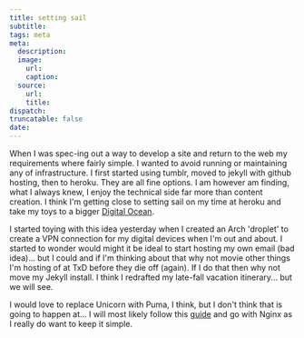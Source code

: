 ```yaml
---
title: setting sail
subtitle:
tags: meta
meta:
  description:
  image:
    url:
    caption:
  source:
    url:
    title:
dispatch:
truncatable: false
date:
---
```


When I was spec-ing out a way to develop a site and return to the web my requirements where fairly simple. I wanted to avoid running or maintaining any of infrastructure. I first started using tumblr, moved to jekyll with github hosting, then to heroku. They are all fine options. I am however am finding, what I always knew, I enjoy the technical side far more than content creation. I think I'm getting close to setting sail on my time at heroku and take my toys to a bigger [Digital Ocean][doReferral].

I started toying with this idea yesterday when I created an Arch 'droplet' to create a VPN connection for my digital devices when I'm out and about. I started to wonder would might it be ideal to start hosting my own email (bad idea)... but I could and if I'm thinking about that why not movie other things I'm hosting of at TxD before they die off (again). If I do that then  why not move my Jekyll install. I think I redrafted my late-fall vacation itinerary... but we will see.

I would love to replace Unicorn with Puma, I think, but I don't think that is going to happen at... I will most likely follow this [guide][1] and go with Nginx as I really do want to keep it simple.

[1]: http://www.iamnayr.com/tutorials/jekyll-blog-deploys-using-mina/ "Blazing fast Jekyll blog deploys using Mina"
[doReferral]: https://www.digitalocean.com/?refcode=a0a34d82deb4 "Shameless Referal Link"
